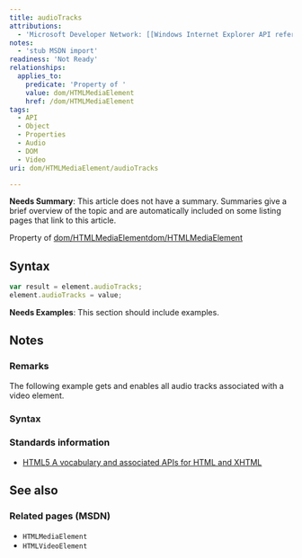 ```yaml
---
title: audioTracks
attributions:
  - 'Microsoft Developer Network: [[Windows Internet Explorer API reference](http://msdn.microsoft.com/en-us/library/ie/hh828809%28v=vs.85%29.aspx) Article]'
notes:
  - 'stub MSDN import'
readiness: 'Not Ready'
relationships:
  applies_to:
    predicate: 'Property of '
    value: dom/HTMLMediaElement
    href: /dom/HTMLMediaElement
tags:
  - API
  - Object
  - Properties
  - Audio
  - DOM
  - Video
uri: dom/HTMLMediaElement/audioTracks

---
```

**Needs Summary**: This article does not have a summary. Summaries give a brief overview of the topic and are automatically included on some listing pages that link to this article.

Property of [dom/HTMLMediaElement](/dom/HTMLMediaElement)[dom/HTMLMediaElement](/dom/HTMLMediaElement)

## Syntax

``` js
var result = element.audioTracks;
element.audioTracks = value;
```

**Needs Examples**: This section should include examples.

## Notes

### Remarks

The following example gets and enables all audio tracks associated with a video element.

### Syntax

### Standards information

-   [HTML5 A vocabulary and associated APIs for HTML and XHTML](http://go.microsoft.com/fwlink/p/?linkid=221374)

## See also

### Related pages (MSDN)

-   `HTMLMediaElement`
-   `HTMLVideoElement`
